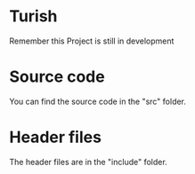 # Turish
 Remember this Project is still in development 

# Source code
You can find the source code in the "src" folder.

# Header files
The header files are in the "include" folder. 


